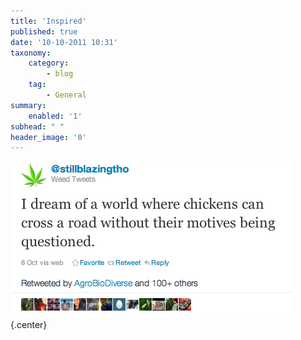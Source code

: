```yaml
---
title: 'Inspired'
published: true
date: '10-10-2011 10:31'
taxonomy:
    category:
        - blog
    tag:
        - General
summary:
    enabled: '1'
subhead: " "
header_image: '0'
---
```


![Screenshot of a tweet that says I dream of a world where chickens can cross a road without their motives being questioned](chickentweet.png){.center}
